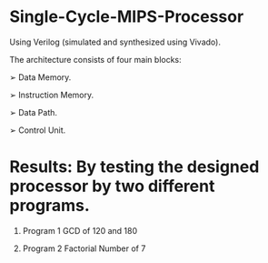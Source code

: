 # Single-Cycle-MIPS-Processor
Using Verilog (simulated and synthesized using Vivado).

The architecture consists of four main blocks: 

  ➢ Data Memory. 
  
  ➢ Instruction Memory.
  
  ➢ Data Path.
  
  ➢ Control Unit.
  

# Results: By testing the designed processor by two different programs.

1)  Program 1 GCD of 120 and 180 

2)  Program 2 Factorial Number of 7 


